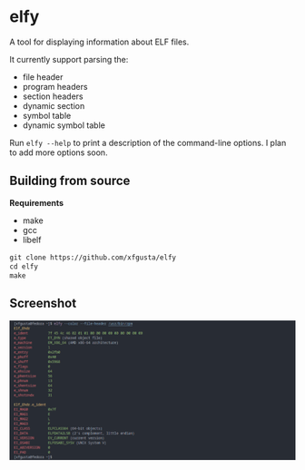 # elfy

A tool for displaying information about ELF files.

It currently support parsing the:

+ file header
+ program headers
+ section headers
+ dynamic section
+ symbol table
+ dynamic symbol table

Run `elfy --help` to print a description of the command-line options. I plan to add more options soon.

## Building from source

**Requirements**

+ make
+ gcc
+ libelf

```ansi
git clone https://github.com/xfgusta/elfy
cd elfy
make
```

## Screenshot

![screenshot](screenshot.png)
